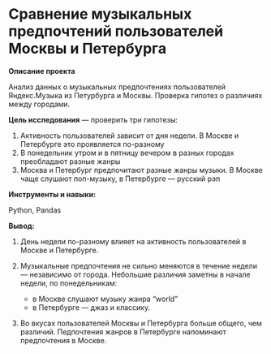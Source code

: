 # Сравнение музыкальных предпочтений пользователей Москвы и Петербурга

**Описание проекта**
    
Анализ данных о музыкальных предпочтениях пользователей Яндекс.Музыка из Петурбурга и Москвы. Проверка гипотез о различиях между городами.

**Цель исследования** — проверить три гипотезы:
1. Активность пользователей зависит от дня недели. В Москве и Петербурге это проявляется по-разному
2. В понедельник утром и в пятницу вечером в разных городах преобладают разные жанры
3. Москва и Петербург предпочитают разные жанры музыки. В Москве чаще слушают поп-музыку, в Петербурге — русский рэп

**Инструменты и навыки:**
    
Python, Pandas

**Вывод:**

1. День недели по-разному влияет на активность пользователей в Москве и Петербурге.
2. Музыкальные предпочтения не сильно меняются в течение недели — независимо от города. Небольшие различия заметны в начале недели, по понедельникам:
    - в Москве слушают музыку жанра “world”
    - в Петербурге — джаз и классику.

3. Во вкусах пользователей Москвы и Петербурга больше общего, чем различий. Педпочтения жанров в Петербурге напоминают предпочтения в Москве.

